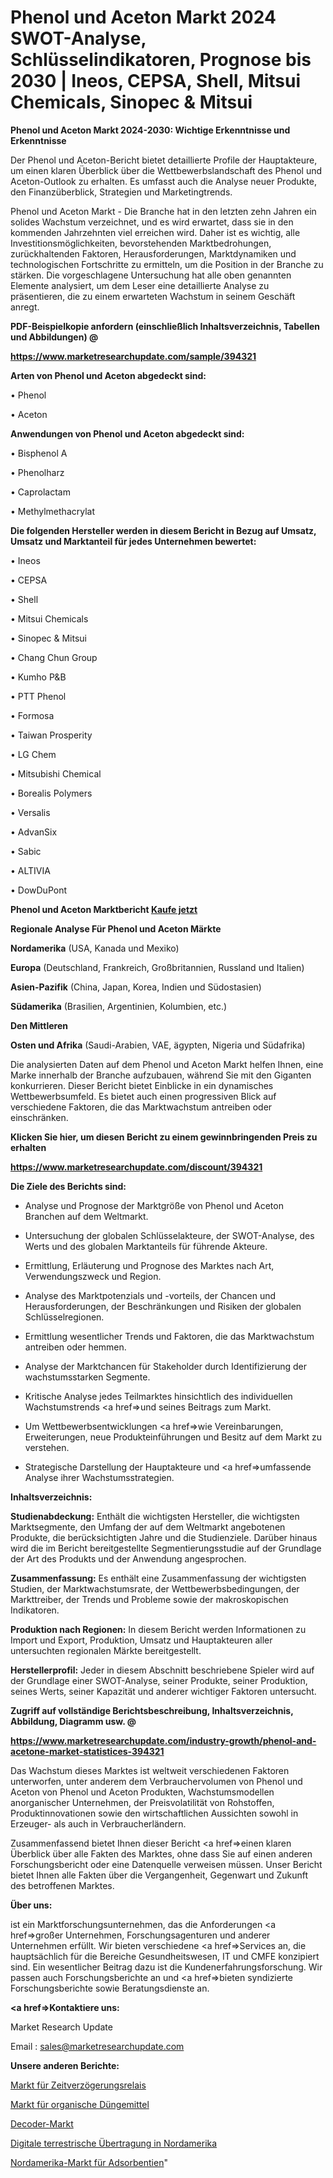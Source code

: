 # Phenol und Aceton Markt 2024 SWOT-Analyse, Schlüsselindikatoren, Prognose bis 2030 | Ineos, CEPSA, Shell, Mitsui Chemicals, Sinopec & Mitsui

<strong>Phenol und Aceton Markt 2024-2030: Wichtige Erkenntnisse und Erkenntnisse</strong>

Der Phenol und Aceton-Bericht bietet detaillierte Profile der Hauptakteure, um einen klaren Überblick über die Wettbewerbslandschaft des Phenol und Aceton-Outlook zu erhalten. Es umfasst auch die Analyse neuer Produkte, den Finanzüberblick, Strategien und Marketingtrends.

Phenol und Aceton Markt - Die Branche hat in den letzten zehn Jahren ein solides Wachstum verzeichnet, und es wird erwartet, dass sie in den kommenden Jahrzehnten viel erreichen wird. Daher ist es wichtig, alle Investitionsmöglichkeiten, bevorstehenden Marktbedrohungen, zurückhaltenden Faktoren, Herausforderungen, Marktdynamiken und technologischen Fortschritte zu ermitteln, um die Position in der Branche zu stärken. Die vorgeschlagene Untersuchung hat alle oben genannten Elemente analysiert, um dem Leser eine detaillierte Analyse zu präsentieren, die zu einem erwarteten Wachstum in seinem Geschäft anregt.



<strong><b>PDF-Beispielkopie anfordern (einschließlich Inhaltsverzeichnis, Tabellen und Abbildungen) @ </b></strong>

<strong><a href=https://www.marketresearchupdate.com/sample/394321>

<strong>https://www.marketresearchupdate.com/sample/394321</u></a></strong></strong>



<strong>Arten von Phenol und Aceton abgedeckt sind:</strong>

• Phenol

• Aceton



<strong>Anwendungen von Phenol und Aceton abgedeckt sind:</strong>

• Bisphenol A

• Phenolharz

• Caprolactam

• Methylmethacrylat



<strong>Die folgenden Hersteller werden in diesem Bericht in Bezug auf Umsatz, Umsatz und Marktanteil für jedes Unternehmen bewertet:</strong>

• Ineos

• CEPSA

• Shell

• Mitsui Chemicals

• Sinopec & Mitsui

• Chang Chun Group

• Kumho P&B

• PTT Phenol

• Formosa

• Taiwan Prosperity

• LG Chem

• Mitsubishi Chemical

• Borealis Polymers

• Versalis

• AdvanSix

• Sabic

• ALTIVIA

• DowDuPont



<strong>Phenol und Aceton Marktbericht <a href=https://www.marketresearchupdate.com/buynow/394321>Kaufe jetzt</a></strong>



<strong>Regionale Analyse Für Phenol und Aceton Märkte</strong>



<strong>Nordamerika</strong> (USA, Kanada und Mexiko)



<strong>Europa</strong> (Deutschland, Frankreich, Großbritannien, Russland und Italien)



<strong>Asien-Pazifik</strong> (China, Japan, Korea, Indien und Südostasien)



<strong>Südamerika</strong> (Brasilien, Argentinien, Kolumbien, etc.)



<strong>Den Mittleren</strong> 

<strong>Osten und Afrika</strong> (Saudi-Arabien, VAE, ägypten, Nigeria und Südafrika)

Die analysierten Daten auf dem Phenol und Aceton Markt helfen Ihnen, eine Marke innerhalb der Branche aufzubauen, während Sie mit den Giganten konkurrieren. Dieser Bericht bietet Einblicke in ein dynamisches Wettbewerbsumfeld. Es bietet auch einen progressiven Blick auf verschiedene Faktoren, die das Marktwachstum antreiben oder einschränken.



<strong>Klicken Sie hier, um diesen Bericht zu einem gewinnbringenden Preis zu erhalten
</strong>

<strong><a href=https://www.marketresearchupdate.com/discount/394321>https://www.marketresearchupdate.com/discount/394321</b></u></strong></a>



<strong>Die Ziele des Berichts sind:</strong>

- Analyse und Prognose der Marktgröße von Phenol und Aceton Branchen auf dem Weltmarkt.

- Untersuchung der globalen Schlüsselakteure, der SWOT-Analyse, des Werts und des globalen Marktanteils für führende Akteure.

- Ermittlung, Erläuterung und Prognose des Marktes nach Art, Verwendungszweck und Region.

- Analyse des Marktpotenzials und -vorteils, der Chancen und Herausforderungen, der Beschränkungen und Risiken der globalen Schlüsselregionen.

- Ermittlung wesentlicher Trends und Faktoren, die das Marktwachstum antreiben oder hemmen.

- Analyse der Marktchancen für Stakeholder durch Identifizierung der wachstumsstarken Segmente.

- Kritische Analyse jedes Teilmarktes hinsichtlich des individuellen Wachstumstrends <a href=>und</a> seines Beitrags zum Markt.

- Um Wettbewerbsentwicklungen <a href=>wie</a> Vereinbarungen, Erweiterungen, neue Produkteinführungen und Besitz auf dem Markt zu verstehen.

- Strategische Darstellung der Hauptakteure und <a href=>umfas</a>sende Analyse ihrer Wachstumsstrategien.



<strong>Inhaltsverzeichnis:</strong>



<strong>Studienabdeckung:</strong> Enthält die wichtigsten Hersteller, die wichtigsten Marktsegmente, den Umfang der auf dem Weltmarkt angebotenen Produkte, die berücksichtigten Jahre und die Studienziele. Darüber hinaus wird die im Bericht bereitgestellte Segmentierungsstudie auf der Grundlage der Art des Produkts und der Anwendung angesprochen.



<strong>Zusammenfassung:</strong> Es enthält eine Zusammenfassung der wichtigsten Studien, der Marktwachstumsrate, der Wettbewerbsbedingungen, der Markttreiber, der Trends und Probleme sowie der makroskopischen Indikatoren.



<strong>Produktion nach Regionen:</strong> In diesem Bericht werden Informationen zu Import und Export, Produktion, Umsatz und Hauptakteuren aller untersuchten regionalen Märkte bereitgestellt.



<strong>Herstellerprofil:</strong> Jeder in diesem Abschnitt beschriebene Spieler wird auf der Grundlage einer SWOT-Analyse, seiner Produkte, seiner Produktion, seines Werts, seiner Kapazität und anderer wichtiger Faktoren untersucht.



<strong><b>Zugriff auf vollständige Berichtsbeschreibung, Inhaltsverzeichnis, Abbildung, Diagramm usw. @ </b></strong>

<strong><a href=https://www.marketresearchupdate.com/industry-growth/phenol-and-acetone-market-statistices-394321>https://www.marketresearchupdate.com/industry-growth/phenol-and-acetone-market-statistices-394321</a></strong>

Das Wachstum dieses Marktes ist weltweit verschiedenen Faktoren unterworfen, unter anderem dem Verbrauchervolumen von Phenol und Aceton von Phenol und Aceton Produkten, Wachstumsmodellen anorganischer Unternehmen, der Preisvolatilität von Rohstoffen, Produktinnovationen sowie den wirtschaftlichen Aussichten sowohl in Erzeuger- als auch in Verbraucherländern.

Zusammenfassend bietet Ihnen dieser Bericht <a href=>einen</a> klaren Überblick über alle Fakten des Marktes, ohne dass Sie auf einen anderen Forschungsbericht oder eine Datenquelle verweisen müssen. Unser Bericht bietet Ihnen alle Fakten über die Vergangenheit, Gegenwart und Zukunft des betroffenen Marktes.



<strong>Über uns:</strong>

 ist ein Marktforschungsunternehmen, das die Anforderungen <a href=>großer</a> Unternehmen, Forschungsagenturen und anderer Unternehmen erfüllt. Wir bieten verschiedene <a href=>Services</a> an, die hauptsächlich für die Bereiche Gesundheitswesen, IT und CMFE konzipiert sind. Ein wesentlicher Beitrag dazu ist die Kundenerfahrungsforschung. Wir passen auch Forschungsberichte an und <a href=>bieten</a> syndizierte Forschungsberichte sowie Beratungsdienste an.



<strong><a href=>Kontaktiere uns:</a></strong>

Market Research Update

Email : sales@marketresearchupdate.com



<strong>Unsere anderen Berichte:</strong>

<a href=https://www.linkedin.com/pulse/time-delay-relays-market-expected-witness>Markt für Zeitverzögerungsrelais</a>

<a href=https://www.linkedin.com/pulse/organic-fertilizer-market-size-trends>Markt für organische Düngemittel</a>

<a href=https://www.linkedin.com/pulse/decoder-market-2023-remarking-enormous-growth>Decoder-Markt</a>

<a href=https://www.linkedin.com/pulse/north-america-digital-terrestrial-transmission>Digitale terrestrische Übertragung in Nordamerika</a>

<a href=https://www.linkedin.com/pulse/north-america-adsorbents-market-2023-2030-new>Nordamerika-Markt für Adsorbentien</a>"
